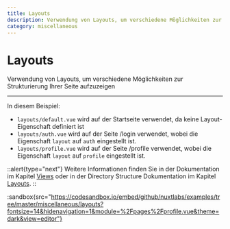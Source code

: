 ```yaml
---
title: Layouts
description: Verwendung von Layouts, um verschiedene Möglichkeiten zur Strukturierung Ihrer Seite aufzuzeigen
category: miscellaneous
---
```


# Layouts

Verwendung von Layouts, um verschiedene Möglichkeiten zur Strukturierung Ihrer Seite aufzuzeigen

---

In diesem Beispiel:

- `layouts/default.vue` wird auf der Startseite verwendet, da keine Layout-Eigenschaft definiert ist
- `layouts/auth.vue` wird auf der Seite /login verwendet, wobei die Eigenschaft `layout` auf `auth` eingestellt ist.
- `layouts/profile.vue` wird auf der Seite /profile verwendet, wobei die Eigenschaft `layout` auf `profile` eingestellt ist.

::alert{type="next"}
Weitere Informationen finden Sie in der Dokumentation im Kapitel [Views](/docs/concepts/views) oder in der Directory Structure Dokumentation im Kapitel [Layouts](/docs/directory-structure/layouts).
::

:sandbox{src="https://codesandbox.io/embed/github/nuxtlabs/examples/tree/master/miscellaneous/layouts?fontsize=14&hidenavigation=1&module=%2Fpages%2Fprofile.vue&theme=dark&view=editor"}
